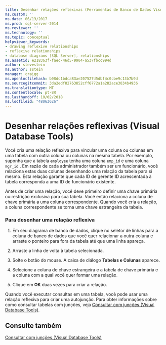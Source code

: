 ```yaml
---
title: Desenhar relações reflexivas (Ferramentas de Banco de Dados Visual) | Microsoft Docs
ms.custom: ''
ms.date: 06/13/2017
ms.prod: sql-server-2014
ms.reviewer: ''
ms.technology: ''
ms.topic: conceptual
helpviewer_keywords:
- drawing reflexive relationships
- reflexive relationships
- database diagrams [SQL Server], relationships
ms.assetid: e218363f-faec-46d5-9904-a537fbcc994d
author: stevestein
ms.author: sstein
manager: craigg
ms.openlocfilehash: b08dc1bdca83ae207527d5dbf4c0cbe9c13b7b9d
ms.sourcegitcommit: 3da2edf82763852cff6772a1a282ace3034b4936
ms.translationtype: MT
ms.contentlocale: pt-BR
ms.lasthandoff: 10/02/2018
ms.locfileid: "48063626"
---
```

# <a name="draw-reflexive-relationships-visual-database-tools"></a>Desenhar relações reflexivas (Visual Database Tools)
  Você cria uma relação reflexiva para vincular uma coluna ou colunas em uma tabela com outra coluna ou colunas na mesma tabela. Por exemplo, suponha que a tabela `employee` tenha uma coluna `emp_id` e uma coluna `mgr_id` . Em razão de  cada administrador também ser um funcionário, você relaciona estas duas colunas desenhando uma relação da tabela para si mesmo. Esta relação garante que cada ID de gerente ID acrescentada à tabela corresponda a uma ID de funcionário existente.  
  
 Antes de criar uma relação, você deve primeiro definir uma chave primária ou restrição exclusiva para sua tabela. Você então relaciona a coluna de chave primária a uma coluna correspondente. Quando você cria a relação, a coluna correspondente se torna uma chave estrangeira da tabela.  
  
### <a name="to-draw-a-reflexive-relationship"></a>Para desenhar uma relação reflexiva  
  
1.  Em seu diagrama de banco de dados, clique no seletor de linhas para a coluna de banco de dados que você quer relacionar a outra coluna e arraste o ponteiro para fora da tabela até que uma linha apareça.  
  
2.  Arraste a linha de volta à tabela selecionada.  
  
3.  Solte o botão do mouse. A caixa de diálogo **Tabelas e Colunas** aparece.  
  
4.  Selecione a coluna de chave estrangeira e a tabela de chave primária e a coluna com a qual você quer formar uma relação.  
  
5.  Clique em **OK** duas vezes para criar a relação.  
  
 Quando você executar consultas em uma tabela, você pode usar uma relação reflexiva para criar uma autojunção. Para obter informações sobre como consultar tabelas com junções, veja [Consultar com junções &#40;Visual Database Tools&#41;](visual-database-tools.md).  
  
## <a name="see-also"></a>Consulte também  
 [Consultar com junções &#40;Visual Database Tools&#41;](visual-database-tools.md)  
  
  
